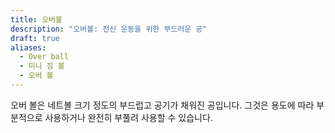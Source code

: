 ```yaml
---
title: 오버볼
description: "오버볼: 전신 운동을 위한 부드러운 공"
draft: true
aliases:
  - Over ball
  - 미니 짐 볼
  - 오버 볼
---
```


오버 볼은 네트볼 크기 정도의 부드럽고 공기가 채워진 공입니다. 그것은 용도에 따라 부분적으로 사용하거나 완전히 부풀려 사용할 수 있습니다.
